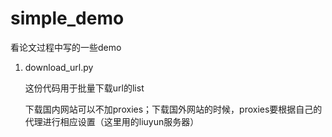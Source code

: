 # simple_demo

看论文过程中写的一些demo


1. download_url.py 

   这份代码用于批量下载url的list
   
   下载国内网站可以不加proxies；下载国外网站的时候，proxies要根据自己的代理进行相应设置（这里用的liuyun服务器）
   
   
